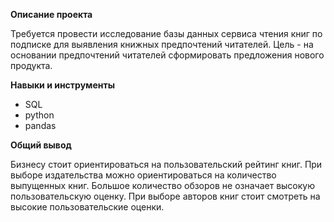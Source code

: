 **Описание проекта**

Требуется провести исследование базы данных сервиса чтения книг по подписке для выявления книжных предпочтений читателей. Цель - на основании предпочтений читателей сформировать предложения нового продукта.

**Навыки и инструменты**
- SQL
- python
- pandas
  
**Общий вывод**

Бизнесу стоит ориентироваться на пользовательский рейтинг книг. При выборе издательства можно ориентироваться на количество выпущенных книг. Большое количество обзоров не означает высокую пользовательскую оценку. При выборе авторов книг стоит смотреть на высокие пользовательские оценки.

  

  




